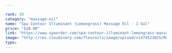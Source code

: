 ```yaml
---

rank: 39 
category: "massage-oil"
name: "Spa Contour Illuminant (Lemongrass) Massage Oil - 1 Gal"
price: "$28.00"
link: "https://www.spaorder.com/spa-contour-illuminant-lemongrass-massage-oil-1-gal/"
image: "http://res.cloudinary.com/fleuroils/image/upload/v1474523025/Massage%20Oil/1_Gal.jpg"
type: 
---
```

